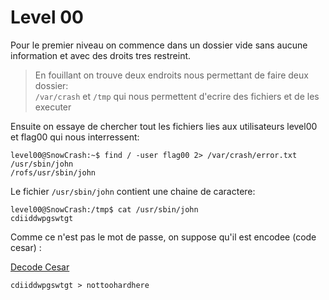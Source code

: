 # **Level 00**

Pour le premier niveau on commence dans un dossier vide sans aucune information et avec des droits tres restreint.

> En fouillant on trouve deux endroits nous permettant de faire deux dossier: \
> `/var/crash` et `/tmp` qui nous permettent d'ecrire des fichiers et de les executer

Ensuite on essaye de chercher tout les fichiers lies aux utilisateurs level00 et flag00 qui nous interressent:

```
level00@SnowCrash:~$ find / -user flag00 2> /var/crash/error.txt
/usr/sbin/john
/rofs/usr/sbin/john
```

Le fichier `/usr/sbin/john` contient une chaine de caractere:

```
level00@SnowCrash:/tmp$ cat /usr/sbin/john
cdiiddwpgswtgt
```

Comme ce n'est pas le mot de passe, on suppose qu'il est encodee (code cesar) :

[Decode Cesar](https://www.dcode.fr/chiffre-cesar)

```
cdiiddwpgswtgt > nottoohardhere
```
